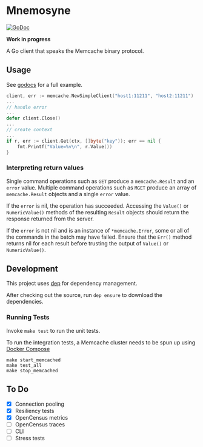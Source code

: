 Mnemosyne
=========

[![GoDoc](https://godoc.org/github.com/charithe/mnemosyne/memcache?status.svg)](https://godoc.org/github.com/charithe/mnemosyne/memcache)

**Work in progress**

A Go client that speaks the Memcache binary protocol.  

Usage
-----

See [godocs](https://godoc.org/github.com/charithe/mnemosyne/memcache) for a full example.


```go
client, err := memcache.NewSimpleClient("host1:11211", "host2:11211")
...
// handle error
...
defer client.Close()
...
// create context
...
if r, err := client.Get(ctx, []byte("key")); err == nil {
    fmt.Printf("Value=%v\n", r.Value())
}
```

### Interpreting return values

Single command operations such as `GET` produce a `memcache.Result` and an `error` value. Multiple command operations
such as `MGET` produce an array of `memcache.Result` objects and a single `error` value.

If the `error` is nil, the operation has succeeded. Accessing the `Value()` or `NumericValue()` methods of the resulting
`Result` objects should return the response returned from the server.

If the `error` is not nil and is an instance of `*memcache.Error`, some or all of the commands in the batch may have failed.
Ensure that the `Err()` method returns nil for each result before trusting the output of `Value()` or `NumericValue()`.



Development
-----------

This project uses [dep](https://golang.github.io/dep/) for dependency management.

After checking out the source, run `dep ensure` to download the dependencies.


### Running Tests

Invoke `make test` to run the unit tests.


To run the integration tests, a Memcache cluster needs to be spun up using [Docker Compose](https://docs.docker.com/compose/) 

```
make start_memcached
make test_all
make stop_memcached
```


To Do
------

- [x] Connection pooling
- [x] Resiliency tests
- [x] OpenCensus metrics
- [ ] OpenCensus traces
- [ ] CLI
- [ ] Stress tests
